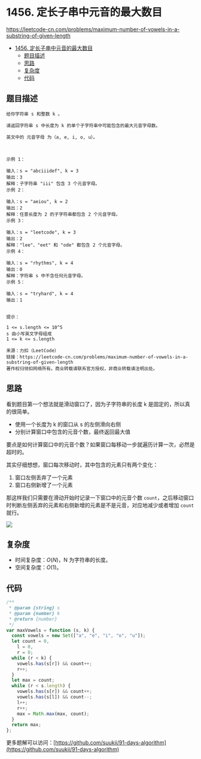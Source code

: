 # 1456. 定长子串中元音的最大数目

https://leetcode-cn.com/problems/maximum-number-of-vowels-in-a-substring-of-given-length

- [1456. 定长子串中元音的最大数目](#1456-定长子串中元音的最大数目)
  - [题目描述](#题目描述)
  - [思路](#思路)
  - [复杂度](#复杂度)
  - [代码](#代码)

## 题目描述

```
给你字符串 s 和整数 k 。

请返回字符串 s 中长度为 k 的单个子字符串中可能包含的最大元音字母数。

英文中的 元音字母 为（a, e, i, o, u）。



示例 1：

输入：s = "abciiidef", k = 3
输出：3
解释：子字符串 "iii" 包含 3 个元音字母。
示例 2：

输入：s = "aeiou", k = 2
输出：2
解释：任意长度为 2 的子字符串都包含 2 个元音字母。
示例 3：

输入：s = "leetcode", k = 3
输出：2
解释："lee"、"eet" 和 "ode" 都包含 2 个元音字母。
示例 4：

输入：s = "rhythms", k = 4
输出：0
解释：字符串 s 中不含任何元音字母。
示例 5：

输入：s = "tryhard", k = 4
输出：1


提示：

1 <= s.length <= 10^5
s 由小写英文字母组成
1 <= k <= s.length

来源：力扣（LeetCode）
链接：https://leetcode-cn.com/problems/maximum-number-of-vowels-in-a-substring-of-given-length
著作权归领扣网络所有。商业转载请联系官方授权，非商业转载请注明出处。
```

## 思路

看到题目第一个想法就是滑动窗口了，因为子字符串的长度 k 是固定的，所以真的很简单。

- 使用一个长度为 k 的窗口从 s 的左侧滑向右侧
- 分别计算窗口中包含的元音个数，最终返回最大值

要点是如何计算窗口中的元音个数？如果窗口每移动一步就遍历计算一次，必然是超时的。

其实仔细想想，窗口每次移动时，其中包含的元素只有两个变化：

1. 窗口左侧丢弃了一个元素
2. 窗口右侧新增了一个元素

那这样我们只需要在滑动开始时记录一下窗口中的元音个数 `count`，之后移动窗口时判断左侧丢弃的元素和右侧新增的元素是不是元音，对应地减少或者增加 `count` 就行。

![](https://cdn.jsdelivr.net/gh/suukii/91-days-algorithm/assets/1456_0.png)

## 复杂度

- 时间复杂度：$O(N)$，N 为字符串的长度。
- 空间复杂度：$O(1)$。

## 代码

```javascript
/**
 * @param {string} s
 * @param {number} k
 * @return {number}
 */
var maxVowels = function (s, k) {
  const vowels = new Set(["a", "e", "i", "o", "u"]);
  let count = 0,
    l = 0,
    r = 0;
  while (r < k) {
    vowels.has(s[r]) && count++;
    r++;
  }
  let max = count;
  while (r < s.length) {
    vowels.has(s[r]) && count++;
    vowels.has(s[l]) && count--;
    l++;
    r++;
    max = Math.max(max, count);
  }
  return max;
};
```

更多题解可以访问：[https://github.com/suukii/91-days-algorithm](https://github.com/suukii/91-days-algorithm)
